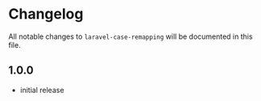 # Changelog

All notable changes to `laravel-case-remapping` will be documented in this file.

## 1.0.0

- initial release
